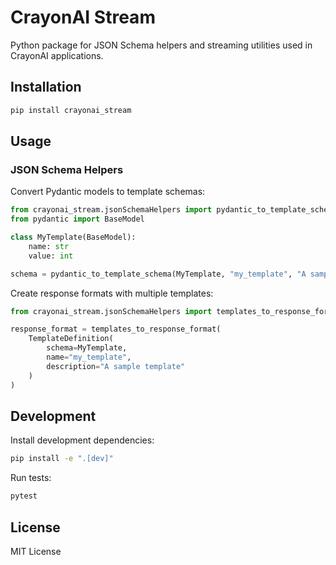 # CrayonAI Stream

Python package for JSON Schema helpers and streaming utilities used in CrayonAI applications.

## Installation

```bash
pip install crayonai_stream
```

## Usage

### JSON Schema Helpers

Convert Pydantic models to template schemas:

```python
from crayonai_stream.jsonSchemaHelpers import pydantic_to_template_schema
from pydantic import BaseModel

class MyTemplate(BaseModel):
    name: str
    value: int

schema = pydantic_to_template_schema(MyTemplate, "my_template", "A sample template")
```

Create response formats with multiple templates:

```python
from crayonai_stream.jsonSchemaHelpers import templates_to_response_format, TemplateDefinition

response_format = templates_to_response_format(
    TemplateDefinition(
        schema=MyTemplate,
        name="my_template",
        description="A sample template"
    )
)
```

## Development

Install development dependencies:

```bash
pip install -e ".[dev]"
```

Run tests:

```bash
pytest
```

## License

MIT License
